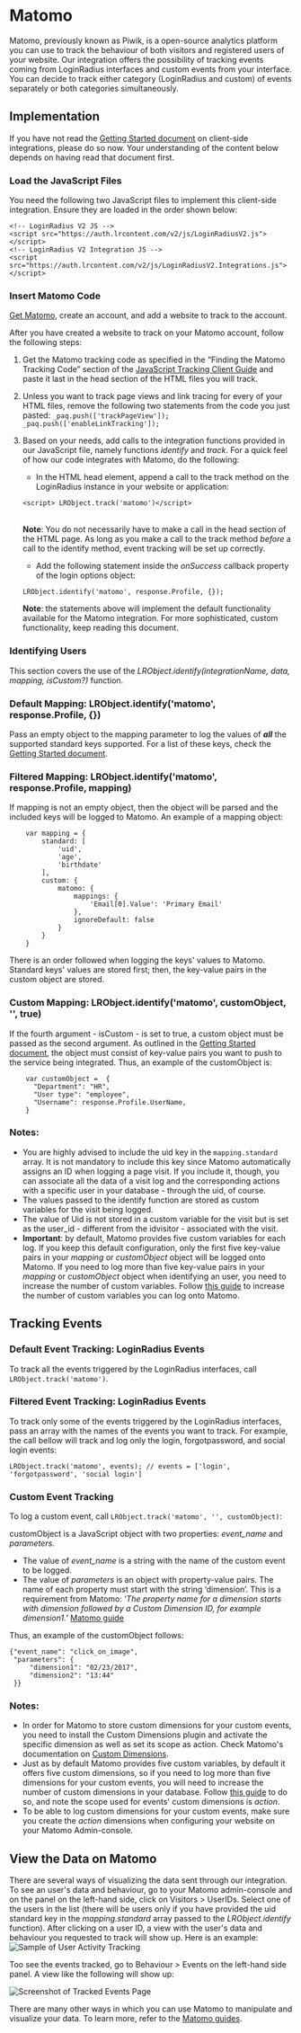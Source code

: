 # Matomo
Matomo, previously known as Piwik, is a open-source analytics platform you can use to track the behaviour of both visitors and registered users of your website. Our integration offers the possibility of tracking events coming from LoginRadius interfaces and custom events from your interface. You can decide to track either category (LoginRadius and custom) of events separately or both categories simultaneously.

## Implementation
If you have not read the [Getting Started document](https://www.loginradius.com/legacy/docs/integrations/client-side-connectors/getting-started/) on client-side integrations, please do so now. Your understanding of the content below depends on having read that document first.

### Load the JavaScript Files

You need the following two JavaScript files to implement this client-side integration. Ensure they are loaded in the order shown below:

```
<!-- LoginRadius V2 JS -->
<script src="https://auth.lrcontent.com/v2/js/LoginRadiusV2.js"></script>
<!-- LoginRadius V2 Integration JS -->
<script src="https://auth.lrcontent.com/v2/js/LoginRadiusV2.Integrations.js"></script>
```

### Insert Matomo Code

[Get Matomo](https://matomo.org/download/), create an account, and add a website to track to the account.

After you have created a website to track on your Matomo account, follow the following steps:

1. Get the Matomo tracking code as specified in the “Finding the Matomo Tracking Code” section of the [JavaScript Tracking Client Guide](https://developer.matomo.org/guides/tracking-javascript-guide) and paste it last in the head section of the HTML files you will track.
2. Unless you want to track page views and link tracing for every of your HTML files, remove the following two statements from the code you just pasted:
   `_paq.push(['trackPageView']);` <br>
   `_paq.push(['enableLinkTracking']);`
3. Based on your needs, add calls to the integration functions provided in our JavaScript file, namely functions _identify_ and _track_. For a quick feel of how our code integrates with Matomo, do the following:

   - In the HTML head element, append a call to the track method on the LoginRadius instance in your website or application:

   ```
   <script> LRObject.track('matomo')</script>
   ```

   <br>**Note**: You do not necessarily have to make a call in the head section of the HTML page. As long as you make a call to the track method _before_ a call to the identify method, event tracking will be set up correctly.

   - Add the following statement inside the _onSuccess_ callback property of the login options object:

   ```
   LRObject.identify('matomo', response.Profile, {});
   ```

   **Note**: the statements above will implement the default functionality available for the Matomo integration. For more sophisticated, custom functionality, keep reading this document.

### Identifying Users

This section covers the use of the _LRObject.identify(integrationName, data, mapping, isCustom?)_ function.

###  Default Mapping: LRObject.identify('matomo', response.Profile, {})

Pass an empty object to the mapping parameter to log the values of **_all_** the supported standard keys supported. For a list of these keys, check the [Getting Started document](https://www.loginradius.com/legacy/docs/api/v2/integrations/client-side-integrations/getting-started).

### Filtered Mapping: LRObject.identify('matomo', response.Profile, mapping)

If mapping is not an empty object, then the object will be parsed and the included keys will be logged to Matomo. An example of a mapping object:

```
	var mapping = {
		standard: [
			'uid',
			'age',
			'birthdate'
		],
		custom: {
			matomo: {
				mappings: {
					'Email[0].Value': 'Primary Email'
				},
				ignoreDefault: false
			}
		}
	}
```

There is an order followed when logging the keys' values to Matomo. Standard keys' values are stored first; then, the key-value pairs in the custom object are stored.

### Custom Mapping: LRObject.identify('matomo', customObject, '', true)

If the fourth argument - isCustom - is set to true, a custom object must be passed as the second argument. As outlined in the [Getting Started document](https://www.loginradius.com/legacy/docs/integrations/integration-platform/client-side-integration/), the object must consist of key-value pairs you want to push to the service being integrated. Thus, an example of the customObject is:

```
	var customObject =  {
	  "Department": "HR",
	  "User type": "employee",
	  "Username": response.Profile.UserName,
	}
```

### Notes:

- You are highly advised to include the uid key in the `mapping.standard` array. It is not mandatory to include this key since Matomo automatically assigns an ID when logging a page visit. If you include it, though, you can associate all the data of a visit log and the corresponding actions with a specific user in your database - through the uid, of course.
- The values passed to the identify function are stored as custom variables for the visit being logged.
- The value of Uid is not stored in a custom variable for the visit but is set as the user_id - different from the idvisitor - associated with the visit.
- **Important**: by default, Matomo provides five custom variables for each log. If you keep this default configuration, only the first five key-value pairs in your _mapping_ or _customObject_ object will be logged onto Matomo. If you need to log more than five key-value pairs in your _mapping_ or _customObject_ object when identifying an user, you need to increase the number of custom variables. Follow [this guide](https://matomo.org/faq/how-to/faq_17931/) to increase the number of custom variables you can log onto Matomo.

## Tracking Events

### Default Event Tracking: LoginRadius Events

To track all the events triggered by the LoginRadius interfaces, call `LRObject.track('matomo')`.

### Filtered Event Tracking: LoginRadius Events

To track only some of the events triggered by the LoginRadius interfaces, pass an array with the names of the events you want to track. For example, the call bellow will track and log only the login, forgotpassword, and social login events:

```
LRObject.track('matomo', events); // events = ['login', 'forgotpassword', 'social login']
```

### Custom Event Tracking

To log a custom event, call `LRObject.track('matomo', '', customObject)`:

customObject is a JavaScript object with two properties: _event_name_ and _parameters_.

- The value of _event_name_ is a string with the name of the custom event to be logged.
- The value of _parameters_ is an object with property-value pairs. The name of each property must start with the string ‘dimension’. This is a requirement from Matomo: ‘_The property name for a dimension starts with dimension followed by a Custom Dimension ID, for example dimension1._’ [Matomo guide](https://developer.matomo.org/guides/tracking-javascript-guide#tracking-a-custom-dimension-across-tracking-requests)

Thus, an example of the customObject follows:

    {"event_name": "click_on_image",
     "parameters": {
         "dimension1": "02/23/2017",
         "dimension2": "13:44"
     }}

### Notes:

- In order for Matomo to store custom dimensions for your custom events, you need to install the Custom Dimensions plugin and activate the specific dimension as well as set its scope as action. Check Matomo's documentation on [Custom Dimensions](https://matomo.org/custom-dimensions/).
- Just as by default Matomo provides five custom variables, by default it offers five custom dimensions, so if you need to log more than five dimensions for your custom events, you will need to increase the number of custom dimensions in your database. Follow [this guide](https://matomo.org/faq/how-to/faq_21121/) to do so, and note the scope used for events' custom dimensions is _action_.
- To be able to log custom dimensions for your custom events, make sure you create the _action_ dimensions when configuring your website on your Matomo Admin-console.

## View the Data on Matomo

There are several ways of visualizing the data sent through our integration. To see an user's data and behaviour, go to your Matomo admin-console and on the panel on the left-hand side, click on Visitors > UserIDs. Select one of the users in the list (there will be users only if you have provided the uid standard key in the _mapping.standard_ array passed to the _LRObject.identify_ function). After clicking on a user ID, a view with the user's data and behaviour you requested to track will show up. Here is an example:
![Sample of User Activity Tracking](https://apidocs.lrcontent.com/images/matomo_user_profile_7085c096b51b807f9.14999174.png "User Activity Tracking")

Too see the events tracked, go to Behaviour > Events on the left-hand side panel. A view like the following will show up:

![Screenshot of Tracked Events Page](https://apidocs.lrcontent.com/images/matomo_events_51755c096b2561bc21.35947127.png "Tracked Events Page")

There are many other ways in which you can use Matomo to manipulate and visualize your data. To learn more, refer to the [Matomo guides](https://matomo.org/).
